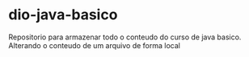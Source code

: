 # dio-java-basico
Repositorio para armazenar todo o conteudo do curso de java basico.
Alterando o conteudo de um arquivo de forma local